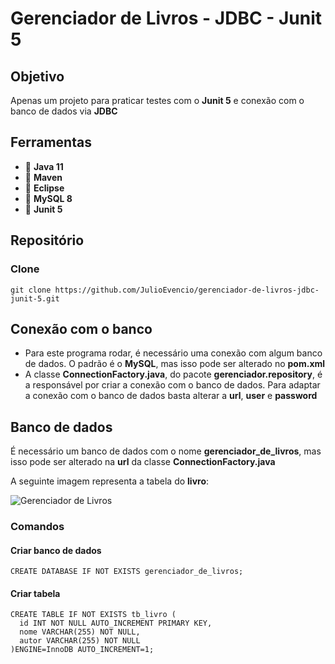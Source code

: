 # Gerenciador de Livros - JDBC - Junit 5
## Objetivo
Apenas um projeto para praticar testes com o **Junit 5** e conexão com o banco de dados via **JDBC**

## Ferramentas
- :pushpin: **Java 11**
- :pushpin: **Maven**
- :pushpin: **Eclipse**
- :pushpin: **MySQL 8**
- :pushpin: **Junit 5**

## Repositório
### Clone
```
git clone https://github.com/JulioEvencio/gerenciador-de-livros-jdbc-junit-5.git
```

## Conexão com o banco
- Para este programa rodar, é necessário uma conexão com algum banco de dados. O padrão é o **MySQL**, mas isso pode ser alterado no **pom.xml**
- A classe **ConnectionFactory.java**, do pacote **gerenciador.repository**, é a responsável por criar a conexão com o banco de dados. Para adaptar a conexão com o banco de dados basta alterar a **url**, **user** e **password**

## Banco de dados
É necessário um banco de dados com o nome **gerenciador_de_livros**, mas isso pode ser alterado na **url** da classe **ConnectionFactory.java**

A seguinte imagem representa a tabela do **livro**:


![Gerenciador de Livros](https://user-images.githubusercontent.com/65574850/171516686-bcf7948c-4cbf-4332-96be-2933ef674847.png)

### Comandos

#### Criar banco de dados
```
CREATE DATABASE IF NOT EXISTS gerenciador_de_livros;
```

#### Criar tabela
```
CREATE TABLE IF NOT EXISTS tb_livro (
  id INT NOT NULL AUTO_INCREMENT PRIMARY KEY,
  nome VARCHAR(255) NOT NULL,
  autor VARCHAR(255) NOT NULL
)ENGINE=InnoDB AUTO_INCREMENT=1;
```
